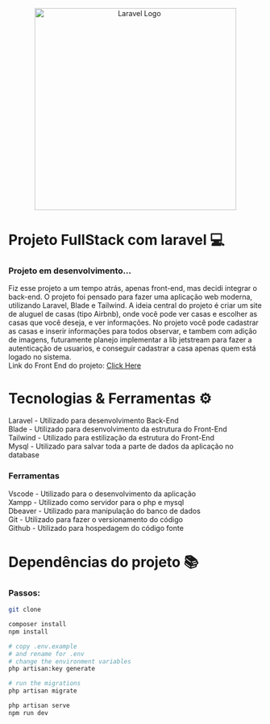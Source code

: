 <p align="center"><a href="https://laravel.com" target="_blank"><img src="https://raw.githubusercontent.com/laravel/art/master/logo-lockup/5%20SVG/2%20CMYK/1%20Full%20Color/laravel-logolockup-cmyk-red.svg" width="400" alt="Laravel Logo"></a></p>

# Projeto FullStack com laravel 💻
### Projeto em desenvolvimento...
Fiz esse projeto a um tempo atrás, apenas front-end, mas decidi integrar o back-end. O projeto foi  pensado para fazer uma aplicação web moderna, utilizando Laravel, Blade e Tailwind.
A ideia central do projeto é criar um site de aluguel de casas (tipo Airbnb), onde você pode ver casas e escolher as casas que você deseja, e ver informações.
No projeto você pode cadastrar as casas e inserir informações para todos observar, e tambem com adição de imagens, futuramente planejo implementar a lib jetstream para fazer a autenticação de usuarios, e conseguir cadastrar a casa apenas quem está logado no sistema. <br />
Link do Front End do projeto: <a href="https://dev-house-blond.vercel.app/">Click Here</a>

# Tecnologias & Ferramentas ⚙
Laravel - Utilizado para desenvolvimento Back-End <br />
Blade - Utilizado para desenvolvimento da estrutura do Front-End <br />
Tailwind - Utilizado para estilização da estrutura do Front-End <br />
Mysql - Utilizado para salvar toda a parte de dados da aplicação no database <br />
### Ferramentas
Vscode - Utilizado para o desenvolvimento da aplicação <br />
Xampp - Utilizado como servidor para o php e mysql <br />
Dbeaver - Utilizado para manipulação do banco de dados <br />
Git - Utilizado para fazer o versionamento do código <br />
Github - Utilizado para hospedagem do código fonte

# Dependências do projeto 📚
### Passos:
```bash
git clone
```
```bash
composer install
npm install
```
```bash
# copy .env.example
# and rename for .env
# change the environment variables
php artisan:key generate
```
```bash
# run the migrations
php artisan migrate
```
```bash
php artisan serve
npm run dev
```






